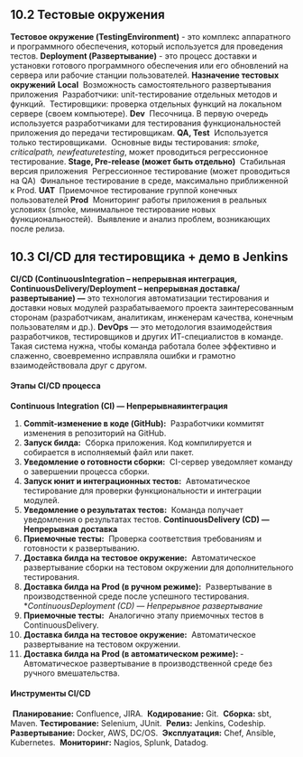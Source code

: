 ## 10.2 Тестовые окружения
**Тестовое окружение (TestingEnvironment)** - это комплекс аппаратного и программного обеспечения, который используется для проведения тестов.
**Deployment (Развертывание)** - это процесс доставки и установки готового программного обеспечения или его обновлений на сервера или рабочие станции пользователей.
**Назначение тестовых окружений**
**Local**
­	Возможность самостоятельного развертывания приложения
­	Разработчики: unit-тестирование отдельных методов и функций.
­	Тестировщики: проверка отдельных функций на локальном сервере (своем компьютере).
**Dev**
­	Песочница. В первую очередь используется разработчиками для тестирования функциональностей приложения до передачи тестировщикам.
**QA, Test**
­	Используется только тестировщиками.
­	Основные виды тестирования: *smoke, criticalpath, newfeaturetesting*, может проводиться регрессионное тестирование.
**Stage, Pre-release (может быть отдельно)**
­	Стабильная версия приложения
­	Регрессионное тестирование (может проводиться на QA)
­	Финальное тестирование в среде, максимально приближенной к Prod.
**UAT**
­	Приемочное тестирование группой конечных пользователей
**Prod**
­	Мониторинг работы приложения в реальных условиях (smoke, минимальное тестирование новых функциональностей).
­	Выявление и анализ проблем, возникающих после релиза.

## 10.3 CI/CD для тестировщика + демо в Jenkins
**CI/CD (ContinuousIntegration – непрерывная интеграция, ContinuousDelivery/Deployment – непрерывная доставка/развертывание) —** это технология автоматизации тестирования и доставки новых модулей разрабатываемого проекта заинтересованным сторонам (разработчикам, аналитикам, инженерам качества, конечным пользователям и др.).
**DevOps** — это методология взаимодействия разработчиков, тестировщиков и других ИТ-специалистов в команде. Такая система нужна, чтобы команда работала более эффективно и слаженно, своевременно исправляла ошибки и грамотно взаимодействовала друг с другом.
#### Этапы CI/CD процесса
**Continuous Integration (CI) — Непрерывнаяинтеграция**
1.	**Commit-изменение в коде (GitHub):**
­	Разработчики коммитят изменения в репозиторий на GitHub.
2.	**Запуск билда:**
­	Сборка приложения. Код компилируется и собирается в исполняемый файл или пакет.
3.	**Уведомление о готовности сборки:**
­	CI-сервер уведомляет команду о завершении процесса сборки.
4.	**Запуск юнит и интеграционных тестов:**
­	Автоматическое тестирование для проверки функциональности и интеграции модулей.
5.	**Уведомление о результатах тестов:**
­	Команда получает уведомления о результатах тестов.
**ContinuousDelivery (CD) — Непрерывная доставка**
1.	**Приемочные тесты:**
­	Проверка соответствия требованиям и готовности к развертыванию.
2.	**Доставка билда на тестовое окружение:**
­	Автоматическое развертывание сборки на тестовом окружении для дополнительного тестирования.
3.	**Доставка билда на Prod (в ручном режиме):**
­	Развертывание в производственной среде после успешного тестирования.
**ContinuousDeployment (CD) — Непрерывное развертывание*
1.	**Приемочные тесты:**
­	Аналогично этапу приемочных тестов в ContinuousDelivery.
2.	**Доставка билда на тестовое окружение:**
­	Автоматическое развертывание на тестовом окружении.
3.	**Доставка билда на Prod (в автоматическом режиме):**
­	Автоматическое развертывание в производственной среде без ручного вмешательства.
#### Инструменты CI/CD
­	**Планирование:** Confluence, JIRA.
­	**Кодирование:** Git.
­	**Сборка:** sbt, Maven.
­	**Тестирование:** Selenium, JUnit.
­	**Релиз:** Jenkins, Codeship.
­	**Развертывание:** Docker, AWS, DC/OS.
­	**Эксплуатация:** Chef, Ansible, Kubernetes.
­	**Мониторинг:** Nagios, Splunk, Datadog.


